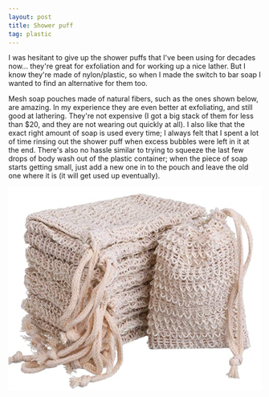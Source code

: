 ```yaml
---
layout: post
title: Shower puff
tag: plastic
---
```


I was hesitant to give up the shower puffs that I've been using for decades now... they're great for exfoliation and for working up a nice lather. But I know they're made of nylon/plastic, so when I made the switch to bar soap I wanted to find an alternative for them too.

Mesh soap pouches made of natural fibers, such as the ones shown below, are amazing. In my experience they are even better at exfoliating, and still good at lathering. They're not expensive (I got a big stack of them for less than $20, and they are not wearing out quickly at all). I also like that the exact right amount of soap is used every time; I always felt that I spent a lot of time rinsing out the shower puff when excess bubbles were left in it at the end. There's also no hassle similar to trying to squeeze the last few drops of body wash out of the plastic container; when the piece of soap starts getting small, just add a new one in to the pouch and leave the old one where it is (it will get used up eventually).

![A stack of mesh soap pouches](../images/mesh-soap-pouch.PNG)
